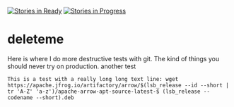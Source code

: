 [![Stories in Ready](https://badge.waffle.io/albertopires/deleteme.png?label=ready&title=Open)](https://waffle.io/albertopires/deleteme)
[![Stories in Progress](https://badge.waffle.io/albertopires/deleteme.png?label=in%20progress&title=In%20Progress)](https://waffle.io/albertopires/deleteme)
# deleteme
Here is where I do more destructive tests with git. The kind of things you should never try on production.
another test

```
This is a test with a really long long text line: wget https://apache.jfrog.io/artifactory/arrow/$(lsb_release --id --short | tr 'A-Z' 'a-z')/apache-arrow-apt-source-latest-$ (lsb_release --codename --short).deb
```
